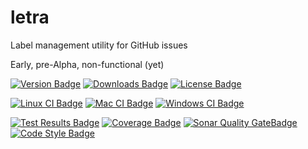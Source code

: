 # letra
Label management utility for GitHub issues

Early, pre-Alpha, non-functional (yet)

[![Version Badge][version-badge]][pypi-package-url]
[![Downloads Badge][downloads-badge]][pypi-package-url]
[![License Badge][license-badge]][license-url] 

[![Linux CI Badge][linux-ci-badge]][linux-ci-url]
[![Mac CI Badge][mac-ci-badge]][mac-ci-url]
[![Windows CI Badge][windows-ci-badge]][windows-ci-url]  

[![Test Results Badge][tests-badge]][tests-url]
[![Coverage Badge][coverage-badge]][coverage-url]
[![Sonar Quality GateBadge][quality-gate-badge]][sonar-project-url]
[![Code Style Badge][black-badge]][black]


[pypi-package-url]: https://pypi.org/project/letra/
[version-badge]: https://img.shields.io/pypi/v/letra?style=flat-square
[downloads-badge]: https://img.shields.io/pypi/dm/letra?style=flat-square
[license-url]: ./LICENSE
[license-badge]: https://img.shields.io/github/license/swellaby/letra?style=flat-square&color=blue
[downloads-badge]: https://img.shields.io/pypi/dm/letra?style=flat-square
[linux-ci-badge]: https://img.shields.io/azure-devops/build/swellaby/opensource/49/master?label=linux%20build&style=flat-square
[linux-ci-url]: https://dev.azure.com/swellaby/OpenSource/_build/latest?definitionId=49
[mac-ci-badge]: https://img.shields.io/azure-devops/build/swellaby/opensource/90/master?label=mac%20build&style=flat-square
[mac-ci-url]: https://dev.azure.com/swellaby/OpenSource/_build/latest?definitionId=90
[windows-ci-badge]: https://img.shields.io/azure-devops/build/swellaby/opensource/56/master?label=windows%20build&style=flat-square
[windows-ci-url]: https://dev.azure.com/swellaby/OpenSource/_build/latest?definitionId=91
[coverage-badge]: https://img.shields.io/azure-devops/coverage/swellaby/opensource/91/master?style=flat-square
[coverage-url]: https://codecov.io/gh/swellaby/letra
[tests-badge]: https://img.shields.io/azure-devops/tests/swellaby/opensource/91/master?label=unit%20tests&style=flat-square
[tests-url]: https://dev.azure.com/swellaby/OpenSource/_build/latest?definitionId=91&view=ms.vss-test-web.build-test-results-tab
[quality-gate-badge]: https://img.shields.io/sonar/quality_gate/swellaby:letra?server=https%3A%2F%2Fsonarcloud.io&style=flat-square
[sonar-project-url]: https://sonarcloud.io/dashboard?id=swellaby%3Aletra
[black-badge]: https://img.shields.io/badge/code%20style-black-black?style=flat-square
[black]: https://black.readthedocs.io/en/stable/
[contributing]: .github/CONTRIBUTING.md
